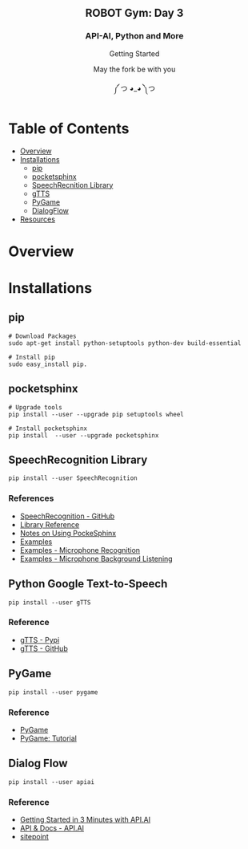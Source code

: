 <h2 align="center">ROBOT Gym: Day 3</h2>
<h3 align="center">API-AI, Python and More</h3>
<p align="center">Getting Started</p>
<p align="center">May the fork be with you</p>
<p align="center">༼ つ ◕_◕ ༽つ</p>

# Table of Contents
- [Overview](#overview)
- [Installations](#installations)
  - [pip](#pip)
  - [pocketsphinx](#pocketsphinx)
  - [SpeechRecnition Library](#speechrecognition-library)
  - [gTTS](#python-google-text-to-speech)
  - [PyGame](#pygame)
  - [DialogFlow](#dialogflow)
- [Resources](#resources)

# Overview

# Installations

## pip
```
# Download Packages
sudo apt-get install python-setuptools python-dev build-essential
```

```
# Install pip
sudo easy_install pip.
```

## pocketsphinx
```
# Upgrade tools
pip install --user --upgrade pip setuptools wheel
```
```
# Install pocketsphinx
pip install  --user --upgrade pocketsphinx
```
## SpeechRecognition Library
```
pip install --user SpeechRecognition
```

### References
- [SpeechRecognition - GitHub](https://github.com/Uberi/speech_recognition)
- [Library Reference](https://github.com/Uberi/speech_recognition/blob/master/reference/library-reference.rst)
- [Notes on Using PockeSphinx](https://github.com/Uberi/speech_recognition/blob/master/reference/pocketsphinx.rst)
- [Examples](https://github.com/Uberi/speech_recognition/tree/master/examples)
- [Examples - Microphone Recognition](https://github.com/Uberi/speech_recognition/blob/master/examples/microphone_recognition.py)
- [Examples - Microphone Background Listening](https://github.com/Uberi/speech_recognition/blob/master/examples/background_listening.py)

## Python Google Text-to-Speech
```
pip install --user gTTS
```
### Reference 
- [gTTS - Pypi](https://pypi.python.org/pypi/gTTS)
- [gTTS - GitHub](https://github.com/pndurette/gTTS)

## PyGame
```
pip install --user pygame
```
### Reference
- [PyGame](https://www.pygame.org/)
- [PyGame: Tutorial](https://www.pygame.org/wiki/tutorials)
## Dialog Flow
```
pip install --user apiai
```
### Reference
- [Getting Started in 3 Minutes with API.AI](https://www.youtube.com/watch?v=Om7tyGGemXI)
- [API & Docs - API.AI](https://dialogflow.com/docs/getting-started/basics)
- [sitepoint](https://www.sitepoint.com/how-to-build-your-own-ai-assistant-using-api-ai/)
